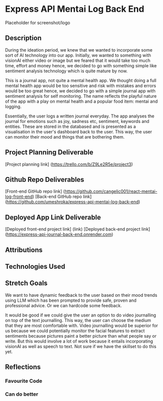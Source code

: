 # Express API Mentai Log Back End

Placeholder for screenshot/logo

## Description

During the ideation period, we knew that we wanted to incorporate some sort of AI technology into our app. 
Initially, we wanted to something with visionAI either video or image but we feared that it would take too much time, effort and money hence, we decided to go with something simple like sentiment analysis technology which is quite mature by now. 

This is a journal app, not quite a mental health app. We thought doing a full mental health app would be too sensitive and risk with mistakes and errors would be too great hence, we decided to go with a simple journal app with sentiment analysis for self monitoring. The name reflects the playful nature of the app with a play on mental health and a popular food item: mentai and logging. 

Essentially, the user logs a written journal everyday. The app analyses the journal for emotions such as joy, sadness etc, sentiment, keywords and entities. These are stored in the databased and is presented as a visualisation in the user's dashboard back to the user. This way, the user can monitor their mood and things that are bothering them.

## Project Planning Deliverable

[Project planning link] (https://trello.com/b/Z9Le2R5e/project3)

## Github Repo Deliverables

[Front-end GitHub repo link] (https://github.com/cangelic001/react-mentai-log-front-end)
[Back-end GitHub repo link] (https://github.com/umeshroka/express-api-mentai-log-back-end)

## Deployed App Link Deliverable

[Deployed front-end project link] (link)
[Deployed back-end project link] (https://express-api-journal-back-end.onrender.com)

## Attributions

## Technologies Used

## Stretch Goals

We want to have dynamic feedback to the user based on their mood trends using LLM which has been prompted to provide safe, proven and professional advice. Or we can hardcode some feedback.

It would be good if we could give the user an option to do video journalling on top of the text journalling. This way, the user can choose the medium that they are most comfortable with. Video journalling would be superior for us because we could potentially monitor the facial features to extract sentiments because pictures paint a better picture than what people say or write. But this would involve a lot of work because it entails incorporating visionAI as well as speech to text. Not sure if we have the skillset to do this yet. 

## Reflections

### Favourite Code

### Can do better